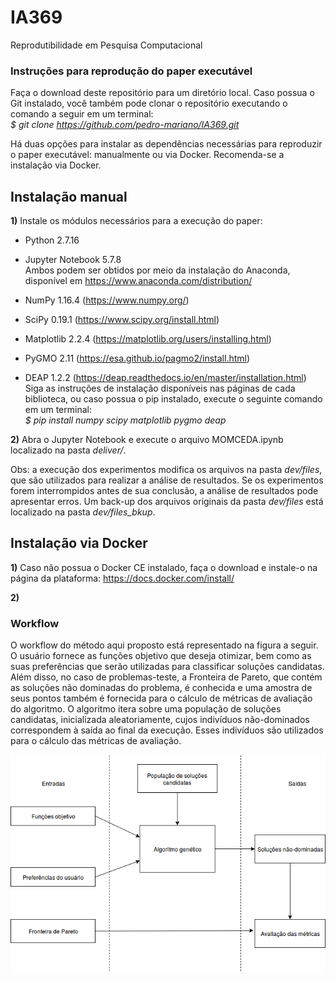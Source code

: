 # IA369
Reprodutibilidade em Pesquisa Computacional

### Instruções para reprodução do paper executável

Faça o download deste repositório para um diretório local. Caso possua o Git instalado, você também pode clonar o repositório executando o comando a seguir em um terminal: <br>
*$ git clone https://github.com/pedro-mariano/IA369.git*

Há duas opções para instalar as dependências necessárias para reproduzir o paper executável: manualmente ou via Docker. Recomenda-se a instalação via Docker.

## Instalação manual

**1)** Instale os módulos necessários para a execução do paper:

- Python 2.7.16
- Jupyter Notebook 5.7.8 <br>
Ambos podem ser obtidos por meio da instalação do Anaconda, disponível em https://www.anaconda.com/distribution/

- NumPy 1.16.4 (https://www.numpy.org/)
- SciPy 0.19.1 (https://www.scipy.org/install.html)
- Matplotlib 2.2.4 (https://matplotlib.org/users/installing.html)
- PyGMO 2.11 (https://esa.github.io/pagmo2/install.html)
- DEAP 1.2.2 (https://deap.readthedocs.io/en/master/installation.html) <br>
Siga as instruções de instalação disponíveis nas páginas de cada biblioteca, ou caso possua o pip instalado, execute o seguinte comando em um terminal:<br>
*$ pip install numpy scipy matplotlib pygmo deap*

**2)** Abra o Jupyter Notebook e execute o arquivo MOMCEDA.ipynb localizado na pasta *deliver/*.

Obs: a execução dos experimentos modifica os arquivos na pasta *dev/files*, que são utilizados para realizar a análise de resultados. Se os experimentos forem interrompidos antes de sua conclusão, a análise de resultados pode apresentar erros. Um back-up dos arquivos originais da pasta *dev/files* está localizado na pasta *dev/files_bkup*.

## Instalação via Docker

**1)** Caso não possua o Docker CE instalado, faça o download e instale-o na página da plataforma: https://docs.docker.com/install/

**2)** 

### Workflow

O workflow do método aqui proposto está representado na figura a seguir. O usuário fornece as funções objetivo que deseja otimizar, bem como as suas preferências que serão utilizadas para classificar soluções candidatas. Além disso, no caso de problemas-teste, a Fronteira de Pareto, que contém as soluções não dominadas do problema, é conhecida e uma amostra de seus pontos também é fornecida para o cálculo de métricas de avaliação do algoritmo. O algoritmo itera sobre uma população de soluções candidatas, inicializada aleatoriamente, cujos indivíduos não-dominados correspondem à saída ao final da execução. Esses indivíduos são utilizados para o cálculo das métricas de avaliação.

<p style="text-align:center;"><img src="figures/MOMCEDA-workflow.png"></p>

